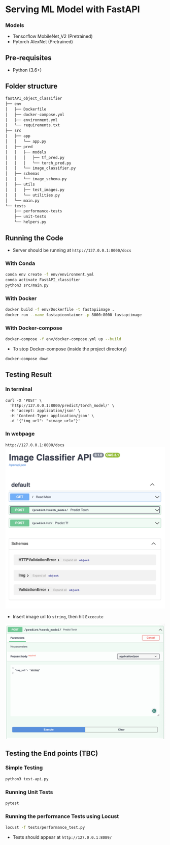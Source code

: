 # Serving ML Model with FastAPI

### Models
- Tensorflow MobileNet_V2 (Pretrained)
- Pytorch AlexNet (Pretrained)

## Pre-requisites
* Python (3.6+)

## Folder structure
```bash
fastAPI_object_classifier
├── env
│   ├── Dockerfile
│   ├── docker-compose.yml
│   ├── environment.yml
│   └── requirements.txt
├── src
│   ├── app
│   │   └── app.py
│   ├── pred
│   │   ├── models
│   │   │   ├── tf_pred.py
│   │   │   └── torch_pred.py
│   │   └── image_classifier.py
│   ├── schemas
│   │   └── image_schema.py
│   ├── utils
│   │   ├── test_images.py
│   │   └── utilities.py
│   └── main.py
└── tests
    ├── performance-tests
    ├── unit-tests
    └── helpers.py

```

## Running the Code
* Server should be running at `http://127.0.0.1:8000/docs`
### With Conda
```bash
conda env create -f env/environment.yml
conda activate FastAPI_classifier
python3 src/main.py
```
### With Docker
```bash
docker build -f env/Dockerfile -t fastapiimage .
docker run --name fastapicontainer -p 8000:8000 fastapiimage
```
### With Docker-compose
```bash
docker-compose -f env/docker-compose.yml up --build
```
- To stop Docker-compose (inside the project directory)
```bash
docker-compose down
```

## Testing Result
### In terminal
```
curl -X 'POST' \
  'http://127.0.0.1:8000/predict/torch_model/' \
  -H 'accept: application/json' \
  -H 'Content-Type: application/json' \
  -d '{"img_url": "<image_url>"}'
```
### In webpage 
`http://127.0.0.1:8000/docs`
![Alt text](images/webpage_outlook.png) 
- Insert image url to `string`, then hit `Excecute`

![Alt text](images/webpage_testing.png)

## Testing the End points (TBC)

### Simple Testing
```bash
python3 test-api.py
```

### Running Unit Tests
```bash
pytest
```

### Running the performance Tests using Locust
```bash
locust -f tests/performance_test.py
```
* Tests should appear at `http://127.0.0.1:8089/`